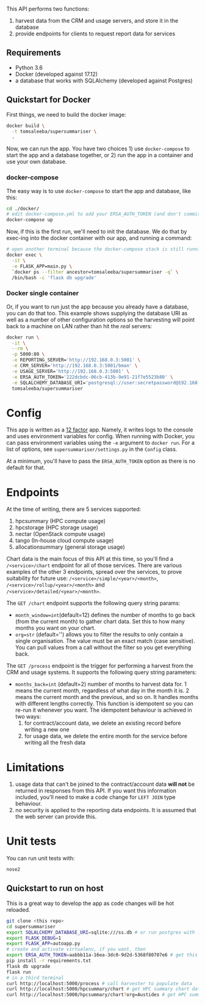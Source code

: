 This API performs two functions:
 1. harvest data from the CRM and usage servers, and store it in the database
 1. provide endpoints for clients to request report data for services

## Requirements
 - Python 3.6
 - Docker (developed against 17.12)
 - a database that works with SQLAlchemy (developed against Postgres)

## Quickstart for Docker
First things, we need to build the docker image:
```bash
docker build \
  -t tomsaleeba/supersummariser \
  .
```

Now, we can run the app. You have two choices 1) use `docker-compose` to start the app and a database together, or 2) run the app in a container and use your own database.

### docker-compose
The easy way is to use `docker-compose` to start the app and database, like this:
```bash
cd ./docker/
# edit docker-compose.yml to add your ERSA_AUTH_TOKEN (and don't commit)
docker-compose up
```

Now, if this is the first run, we'll need to init the database. We do that by exec-ing into the docker container with our app, and running a command:
```bash
# open another terminal because the docker-compose stack is still running in the other one
docker exec \
  -it \
  -e FLASK_APP=main.py \
  `docker ps --filter ancestor=tomsaleeba/supersummariser -q` \
  /bin/bash -c 'flask db upgrade'
```

### Docker single container
Or, if you want to run just the app because you already have a database, you can do that too. This example shows supplying the database URI as well as a number of other configuration options so the harvesting will point back to a machine on LAN rather than hit the *real* servers:
```bash
docker run \
  -it \
  --rm \
  -p 5000:80 \
  -e REPORTING_SERVER='http://192.168.0.3:5001' \
  -e CRM_SERVER='http://192.168.0.3:5001/bman' \
  -e USAGE_SERVER='http://192.168.0.3:5001' \
  -e ERSA_AUTH_TOKEN='222dcbdc-06cb-413b-9e91-21f7e5523b80' \
  -e SQLALCHEMY_DATABASE_URI='postgresql://user:secretpassword@192.168.0.3/custom_db'
  tomsaleeba/supersummariser
```

# Config
This app is written as a [12 factor](https://12factor.net/) app. Namely, it writes logs to the console and uses environment variables for config. When running with Docker, you can pass environment variables using the `-e` argument to `docker run`. For a list of options, see `supersummariser/settings.py` in the `Config` class.

At a minimum, you'll have to pass the `ERSA_AUTH_TOKEN` option as there is no default for that.

# Endpoints
At the time of writing, there are 5 services supported:
 1. hpcsummary (HPC compute usage)
 1. hpcstorage (HPC storage usage)
 1. nectar (OpenStack compute usage)
 1. tango (In-house cloud compute usage)
 1. allocationsummary (general storage usage)

Chart data is the main focus of this API at this time, so you'll find a `/<service>/chart` endpoint for all of those services. There are various examples of the other 3 endpoints, spread over the services, to prove suitability for future use: `/<service>/simple/<year>/<month>`, `/<service>/rollup/<year>/<month>` and `/<service>/detailed/<year>/<month>`.

The `GET /chart` endpoint supports the following query string params:
 - `month_window=int`(default=12) defines the number of months to go back (from the current month) to gather chart data. Set this to how many months you want on your chart.
 - `org=str` (default='') allows you to filter the results to only contain a single organisation. The value must be an exact match (case sensitive). You can pull values from a call without the filter so you get everything back.

The `GET /process` endpoint is the trigger for performing a harvest from the CRM and usage systems. It supports the following query string parameters:
 - `months_back=int` (default=2) number of months to harvest data for. 1 means the current month, regardless of what day in the month it is. 2 means the current month and the previous, and so on. It handles months with different lengths correctly. This function is idempotent so you can re-run it whenever you want. The idempotent behaviour is achieved in two ways:
   1. for contract/account data, we delete an existing record before writing a new one
   1. for usage data, we delete the entire month for the service before writing all the fresh data

# Limitations
 1. usage data that can't be joined to the contract/account data **will not** be returned in responses from this API. If you want this information included, you'll need to make a code change for `LEFT JOIN` type behaviour.
 1. no security is applied to the reporting data endpoints. It is assumed that the web server can provide this.

# Unit tests
You can run unit tests with:
```bash
nose2
```

## Quickstart to run on host
This is a great way to develop the app as code changes will be hot reloaded.
```bash
git clone <this repo>
cd supersummariser
export SQLALCHEMY_DATABASE_URI=sqlite:///ss.db # or run postgres with ./docker/pg_db/run-postgres.sh
export FLASK_DEBUG=1
export FLASK_APP=autoapp.py
# create and activate virtualenv, if you want, then
export ERSA_AUTH_TOKEN=aabbb11a-16ea-3dc0-9d2d-5368f80707e6 # get this value from sessionStorage['secret'] in the reporting portal
pip install -r requirements.txt
flask db upgrade
flask run
# in a third terminal
curl http://localhost:5000/process # call harvester to populate data
curl http://localhost:5000/hpcsummary/chart # get HPC summary chart data for all orgs
curl http://localhost:5000/hpcsummary/chart?org=Austides # get HPC summary chart data for one org
```
